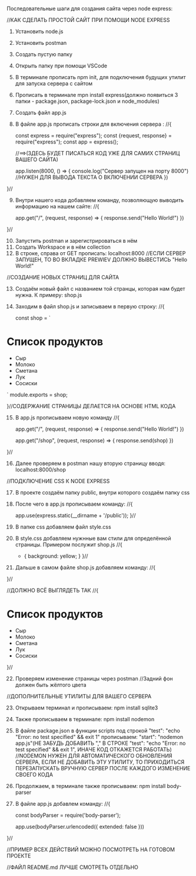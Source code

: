 Последовательные шаги для создания сайта через node express:

//КАК СДЕЛАТЬ ПРОСТОЙ САЙТ ПРИ ПОМОЩИ NODE EXPRESS

1. Установить node.js
2. Установить postman
3. Создать пустую папку
4. Открыть папку при помощи VSCode
5. В терминале прописать npm init, для подключения будущих утилит для запуска сервера с сайтом
6. Прописать в терминале mpn install express(должно появиться 3 папки - package.json, package-lock.json и node_modules)
7. Создать файл app.js
8. В файле app.js прописать строки для включения сервера : //{
    
    const express = require("express");
    const {request, response} = require("express");
    const app = express();


    //==>(ЗДЕСЬ БУДЕТ ПИСАТЬСЯ КОД УЖЕ ДЛЯ САМИХ СТРАНИЦ ВАШЕГО САЙТА)


    app.listen(8000, () => {
    console.log("Сервер запущен на порту 8000") //НУЖЕН ДЛЯ ВЫВОДА ТЕКСТА О ВКЛЮЧЕНИИ СЕРВЕРА
})


}//

9. Внутри нашего кода добавляем команду, позволяющую выводить информацию на нашем сайте: //{

    app.get("/", (request, response) => {
        response.send("Hello World!") 
    })

}//

10. Запустить postman и зарегистрироваться в нём
11. Создать Workspace и в нём collection
12. В строке, справа от GET прописать: localhost:8000 //ЕСЛИ СЕРВЕР ЗАПУЩЕН, ТО ВО ВКЛАДКЕ PREWIEV ДОЛЖНО ВЫВЕСТИСЬ "Hello World!"

//СОЗДАНИЕ НОВЫХ СТРАНИЦ ДЛЯ САЙТА

13. Создаём новый файл с названием той странцы, которая нам будет нужна. К примеру: shop.js
14. Заходим в файл shop.js и записываем в первую строку: //{

    const shop = `
    <!DOCTYPE html>
<html lang="en">
<head>
    <meta charset="UTF-8">
    <meta http-equiv="X-UA-Compatible" content="IE=edge">
    <meta name="viewport" content="width=device-width, initial-scale=1.0">
    <title>Document</title>
</head>
<body>
    <h1>Список продуктов</h1>
    <ul>
        <li>Сыр</li>
        <li>Молоко</li>
        <li>Сметана</li>
        <li>Лук</li>
        <li>Сосиски</li>
    </ul>
</body>
</html>
    `
    module.exports = shop;


}//СОДЕРЖАНИЕ СТРАНИЦЫ ДЕЛАЕТСЯ НА ОСНОВЕ HTML КОДА

15. В app.js прописываем новую команду //{

     app.get("/", (request, response) => {
        response.send("Hello World!") 
    })

    app.get("/shop", (request, response) => {
        response.send(shop)
    })


}//

16. Далее проверяем в postman нашу вторую страницу вводя: localhost:8000/shop

//ПОДКЛЮЧЕНИЕ CSS К NODE EXPRESS

17. В проекте создаём папку public, внутри которого создаём папку css
18. После чего в app.js прописываем команду: //{

    app.use(express.static(__dirname + '/public'));
}//

19. В папке css добавляем файл style.css
20. В style.css добавляем нужнные вам стили для определённой страницы. Примером послужит shop.js //{

    * {
        background: yellow;
    }
}//

21. Дальше в самом файле shop.js добавляем команду: //{

    <link rel="stylesheet" href="css/style.css">


}//

//ДОЛЖНО ВСЁ ВЫГЛЯДЕТЬ ТАК //{

<!DOCTYPE html>
<html lang="en">
<head>
    <meta charset="UTF-8">
    <meta http-equiv="X-UA-Compatible" content="IE=edge">
    <meta name="viewport" content="width=device-width, initial-scale=1.0">
    <link rel="stylesheet" href="css/style.css">
    <title>Document</title>
</head>
<body>
    <h1>Список продуктов</h1>
    <ul>
        <li>Сыр</li>
        <li>Молоко</li>
        <li>Сметана</li>
        <li>Лук</li>
        <li>Сосиски</li>
    </ul>
</body>
</html>


}//

22. Проверяем изменение страницы через postman //Задний фон должен быть жёлтого цвета

//ДОПОЛНИТЕЛЬНЫЕ УТИЛИТЫ ДЛЯ ВАШЕГО СЕРВЕРА

23. Открываем терминал и прописываем: npm install sqlite3
24. Также прописываем в терминале: npm install nodemon
25. В файле package.json в функции scripts под строкой "test": "echo \"Error: no test specified\" && exit 1" прописываем: "start": "nodemon app.js"(НЕ ЗАБУДЬ ДОБАВИТЬ "," В СТРОКЕ "test": "echo \"Error: no test specified\" && exit 1", ИНАЧЕ КОД ОТКАЖЕТСЯ РАБОТАТЬ)
//NODEMON НУЖЕН ДЛЯ АВТОМАТИЧЕСКОГО ОБНОВЛЕНИЯ СЕРВЕРА, ЕСЛИ НЕ ДОБАВИТЬ ЭТУ УТИЛИТУ, ТО ПРИХОДИТЬСЯ ПЕРЕЗАПУСКАТЬ ВРУЧНУЮ СЕРВЕР ПОСЛЕ КАЖДОГО ИЗМЕНЕНИЕ СВОЕГО КОДА
26. Продолжаем, в терминале также прописываем: npm install body-parser
27. В файле app.js добавлем команду: //{

    const bodyParser = require('body-parser');


    app.use(bodyParser.urlencoded({ extended: false }))


}//

//ПРИМЕР ВСЕХ ДЕЙСТВИЙ МОЖНО ПОСМОТРЕТЬ НА ГОТОВОМ ПРОЕКТЕ

//ФАЙЛ README.md ЛУЧШЕ СМОТРЕТЬ ОТДЕЛЬНО